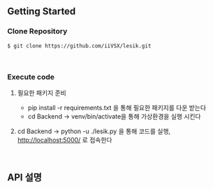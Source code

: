 ## Getting Started


### Clone Repository

    $ git clone https://github.com/iiVSX/lesik.git
<br/>

### Execute code

1. 필요한 패키지 준비
    - pip install -r requirements.txt 을 통해 필요한 패키지를 다운 받는다
    - cd Backend → venv/bin/activate을 통해 가상환경을 실행 시킨다
    
2. cd Backend → python -u ./lesik.py 을 통해 코드를 실행, [http://localhost:5000/](http://localhost:5000/) 로 접속한다
<br/>

## API 설명

